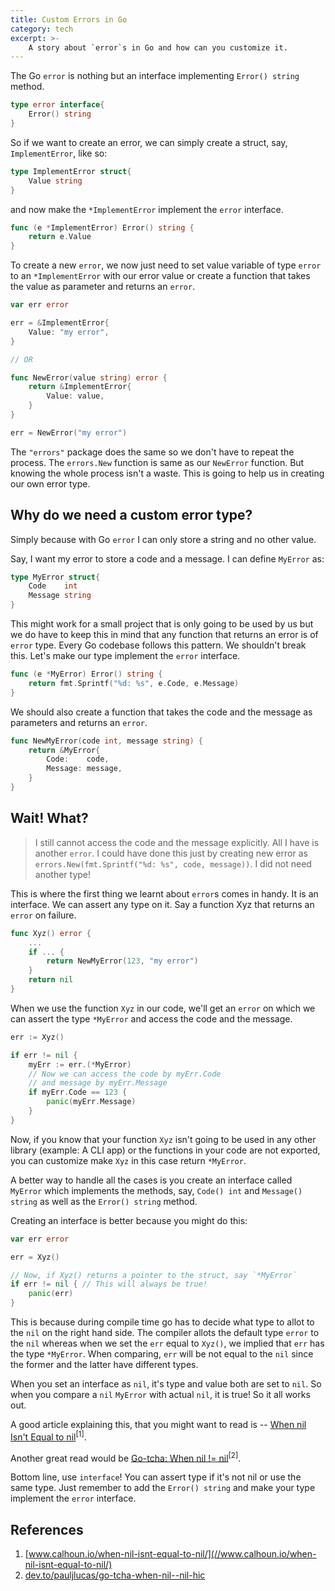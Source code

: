 ```yaml
---
title: Custom Errors in Go
category: tech
excerpt: >-
    A story about `error`s in Go and how can you customize it.
---
```


The Go `error` is nothing but an interface implementing `Error() string` method.

```go
type error interface{
    Error() string
}
```

So if we want to create an error, we can simply create a struct, say, `ImplementError`, like so:

```go
type ImplementError struct{
    Value string
}
```

and now make the `*ImplementError` implement the `error` interface.

```go
func (e *ImplementError) Error() string {
    return e.Value
}
```

To create a new `error`, we now just need to set value variable of type `error` to an `*ImplementError` with our error value or create a function that takes the value as parameter and returns an `error`.

```go
var err error

err = &ImplementError{
    Value: "my error",
}

// OR

func NewError(value string) error {
    return &ImplementError{
        Value: value,
    }
}

err = NewError("my error")
```

The `"errors"` package does the same so we don't have to repeat the process. The `errors.New` function is same as our `NewError` function. But knowing the whole process isn't a waste. This is going to help us in creating our own error type.

## Why do we need a custom error type?

Simply because with Go `error` I can only store a string and no other value.

Say, I want my error to store a code and a message. I can define `MyError` as:

```go
type MyError struct{
    Code    int
    Message string
}
```

This might work for a small project that is only going to be used by us but we do have to keep this in mind that any function that returns an error is of `error` type. Every Go codebase follows this pattern. We shouldn't break this. Let's make our type implement the `error` interface.

```go
func (e *MyError) Error() string {
    return fmt.Sprintf("%d: %s", e.Code, e.Message)
}
```

We should also create a function that takes the code and the message as parameters and returns an `error`.

```go
func NewMyError(code int, message string) {
    return &MyError{
        Code:    code,
        Message: message,
    }
}
```

## Wait! What?

> I still cannot access the code and the message explicitly. All I have is another `error`. I could have done this just by creating new error as `errors.New(fmt.Sprintf("%d: %s", code, message))`. I did not need another type!

This is where the first thing we learnt about `error`s comes in handy. It is an interface. We can assert any type on it. Say a function Xyz that returns an `error` on failure.

```go
func Xyz() error {
    ...
    if ... {
        return NewMyError(123, "my error")
    }
    return nil
}
```

When we use the function `Xyz` in our code, we'll get an `error` on which we can assert the type `*MyError` and access the code and the message.

```go
err := Xyz()

if err != nil {
    myErr := err.(*MyError)
    // Now we can access the code by myErr.Code
    // and message by myErr.Message
    if myErr.Code == 123 {
        panic(myErr.Message)
    }
}
```

Now, if you know that your function `Xyz` isn't going to be used in any other library (example: A CLI app) or the functions in your code are not exported, you can customize make `Xyz` in this case return `*MyError`.

A better way to handle all the cases is you create an interface called `MyError` which implements the methods, say, `Code() int` and `Message() string` as well as the `Error() string` method.

Creating an interface is better because you might do this:

```go
var err error

err = Xyz()

// Now, if Xyz() returns a pointer to the struct, say `*MyError`
if err != nil { // This will always be true!
    panic(err)
}
```

This is because during compile time go has to decide what type to allot to the `nil` on the right hand side. The compiler allots the default type `error` to the `nil` whereas when we set the `err` equal to `Xyz()`, we implied that `err` has the type `*MyError`. When comparing, `err` will be not equal to the `nil` since the former and the latter have different types.

When you set an interface as `nil`, it's type and value both are set to `nil`. So when you compare a `nil` `MyError` with actual `nil`, it is true! So it all works out.

A good article explaining this, that you might want to read is -- [When nil Isn't Equal to nil](//www.calhoun.io/when-nil-isnt-equal-to-nil/)<sup>[1]</sup>.

Another great read would be [Go-tcha: When nil != nil](//dev.to/pauljlucas/go-tcha-when-nil--nil-hic)<sup>[2]</sup>.

Bottom line, use `interface`! You can assert type if it's not nil or use the same type. Just remember to add the `Error() string` and make your type implement the `error` interface.

## References

1. [www.calhoun.io/when-nil-isnt-equal-to-nil/](//www.calhoun.io/when-nil-isnt-equal-to-nil/)
2. [dev.to/pauljlucas/go-tcha-when-nil--nil-hic](//dev.to/pauljlucas/go-tcha-when-nil--nil-hic)

